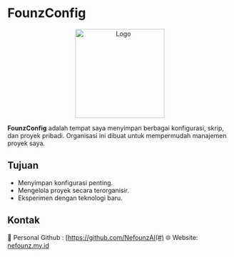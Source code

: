 # FounzConfig

<p align="center">
  <img src="https://avatars.githubusercontent.com/u/189196506?s=400&u=ed0a52afcf9612b1f9631d62a1c708e78d4721c1&v=4" alt="Logo" width="200">
</p>

**FounzConfig** adalah tempat saya menyimpan berbagai konfigurasi, skrip, dan proyek pribadi. Organisasi ini dibuat untuk mempermudah manajemen proyek saya.

## Tujuan

- Menyimpan konfigurasi penting.
- Mengelola proyek secara terorganisir.
- Eksperimen dengan teknologi baru.

## Kontak
📢 Personal Github : [https://github.com/NefounzAI(#)
🌐 Website: [nefounz.my.id](#)
